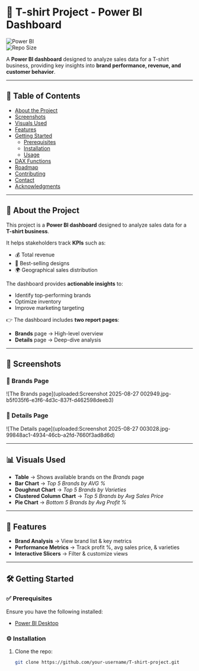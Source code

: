 # 👕 T-shirt Project - Power BI Dashboard  

![Power BI](https://img.shields.io/badge/Power%20BI-Dashboard-F2C811?logo=powerbi&logoColor=black)  
![Repo Size](https://img.shields.io/github/repo-size/gmule014-dotcom/Men-s-T-shirt-Analysis)  

A **Power BI dashboard** designed to analyze sales data for a T-shirt business, providing key insights into **brand performance, revenue, and customer behavior**.  

---

## 📑 Table of Contents
- [About the Project](#about-the-project)
- [Screenshots](#screenshots)
- [Visuals Used](#visuals-used)
- [Features](#features)
- [Getting Started](#getting-started)
  - [Prerequisites](#prerequisites)
  - [Installation](#installation)
  - [Usage](#usage)
- [DAX Functions](#dax-functions)
- [Roadmap](#roadmap)
- [Contributing](#contributing)
- [Contact](#contact)
- [Acknowledgments](#acknowledgments)

---

## 📖 About the Project
This project is a **Power BI dashboard** designed to analyze sales data for a **T-shirt business**.  

It helps stakeholders track **KPIs** such as:
- 💰 Total revenue  
- 🎨 Best-selling designs  
- 🌍 Geographical sales distribution  

The dashboard provides **actionable insights** to:
- Identify top-performing brands  
- Optimize inventory  
- Improve marketing targeting  

👉 The dashboard includes **two report pages**:
- **Brands** page → High-level overview  
- **Details** page → Deep-dive analysis  

---

## 📸 Screenshots

### 🔹 Brands Page  
![The Brands page](uploaded:Screenshot 2025-08-27 002949.jpg-b5f035f6-e3f6-4d3c-837f-d462598deeb3)

### 🔹 Details Page  
![The Details page](uploaded:Screenshot 2025-08-27 003028.jpg-99848ac1-4934-46cb-a2fd-7660f3ad8d6d)

---

## 📊 Visuals Used
- **Table** → Shows available brands on the *Brands* page  
- **Bar Chart** → *Top 5 Brands by AVG %*  
- **Doughnut Chart** → *Top 5 Brands by Varieties*  
- **Clustered Column Chart** → *Top 5 Brands by Avg Sales Price*  
- **Pie Chart** → *Bottom 5 Brands by Avg Profit %*  

---

## 🚀 Features
- **Brand Analysis** → View brand list & key metrics  
- **Performance Metrics** → Track profit %, avg sales price, & varieties  
- **Interactive Slicers** → Filter & customize views  

---

## 🛠 Getting Started

### ✅ Prerequisites
Ensure you have the following installed:
- [Power BI Desktop](https://powerbi.microsoft.com/desktop/)

### ⚙️ Installation
1. Clone the repo:
   ```bash
   git clone https://github.com/your-username/T-shirt-project.git
